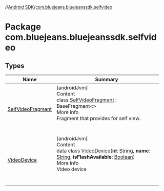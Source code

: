 //[Android SDK](../../index.md)/[com.bluejeans.bluejeanssdk.selfvideo](index.md)



# Package com.bluejeans.bluejeanssdk.selfvideo  


## Types  
  
|  Name |  Summary | 
|---|---|
| <a name="com.bluejeans.bluejeanssdk.selfvideo/SelfVideoFragment///PointingToDeclaration/"></a>[SelfVideoFragment](-self-video-fragment/index.md)| <a name="com.bluejeans.bluejeanssdk.selfvideo/SelfVideoFragment///PointingToDeclaration/"></a>[androidJvm]  <br>Content  <br>class [SelfVideoFragment](-self-video-fragment/index.md) : BaseFragment<<ERROR CLASS>>   <br>More info  <br>Fragment that provides for self view.  <br><br><br>|
| <a name="com.bluejeans.bluejeanssdk.selfvideo/VideoDevice///PointingToDeclaration/"></a>[VideoDevice](-video-device/index.md)| <a name="com.bluejeans.bluejeanssdk.selfvideo/VideoDevice///PointingToDeclaration/"></a>[androidJvm]  <br>Content  <br>data class [VideoDevice](-video-device/index.md)(**id**: [String](https://kotlinlang.org/api/latest/jvm/stdlib/kotlin/-string/index.html), **name**: [String](https://kotlinlang.org/api/latest/jvm/stdlib/kotlin/-string/index.html), **isFlashAvailable**: [Boolean](https://kotlinlang.org/api/latest/jvm/stdlib/kotlin/-boolean/index.html))  <br>More info  <br>Video device  <br><br><br>|

